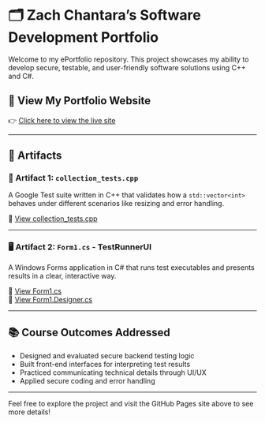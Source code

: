 # 🗂️ Zach Chantara’s Software Development Portfolio

Welcome to my ePortfolio repository. This project showcases my ability to develop secure, testable, and user-friendly software solutions using C++ and C#.

## 🔗 View My Portfolio Website

👉 [Click here to view the live site](https://zachc121.github.io)

---

## 📁 Artifacts

### 🧪 Artifact 1: `collection_tests.cpp`

A Google Test suite written in C++ that validates how a `std::vector<int>` behaves under different scenarios like resizing and error handling.

📂 [View collection_tests.cpp](https://github.com/ZachC121/ZachC121.github.io/blob/main/TestRunnerSuite/collection_tests.cpp)

---

### 🖥️ Artifact 2: `Form1.cs` - TestRunnerUI

A Windows Forms application in C# that runs test executables and presents results in a clear, interactive way.

📂 [View Form1.cs](https://github.com/ZachC121/ZachC121.github.io/blob/main/WindowsFormsApp1/Form1.cs)  
📂 [View Form1.Designer.cs](https://github.com/ZachC121/ZachC121.github.io/blob/main/WindowsFormsApp1/Form1.Designer.cs)

---

## 📚 Course Outcomes Addressed

- Designed and evaluated secure backend testing logic
- Built front-end interfaces for interpreting test results
- Practiced communicating technical details through UI/UX
- Applied secure coding and error handling

---

Feel free to explore the project and visit the GitHub Pages site above to see more details!

